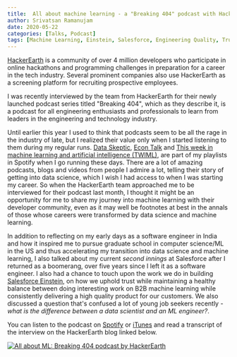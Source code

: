 ```yaml
---
title:  All about machine learning - a "Breaking 404" podcast with HackerEarth
author: Srivatsan Ramanujam
date: 2020-05-22
categories: [Talks, Podcast]
tags: [Machine Learning, Einstein, Salesforce, Engineering Quality, Trust, Explainability]
---
```


[HackerEarth](https://www.hackerearth.com/) is a community of over 4 million developers who participate in online 
hackathons and programming challenges in preparation for a career in the tech industry. Several prominent companies also use
HackerEarth as a screening platform for recruiting prospective employees.

I was recently interviewed by the team from HackerEarth for their newly launched podcast series titled 
"Breaking 404", which as they describe it, is a podcast for all engineering enthusiasts and professionals to learn from leaders in the engineering and 
technology industry.

Until earlier this year I used to think that podcasts seem to be all the rage in the industry of late, but I realized 
their value only when I started listening to them during my regular runs. [Data Skeptic](https://open.spotify.com/show/1BZN7H3ikovSejhwQTzNm4), 
[Econ Talk]() and [This week in machine learning and artificial intelligence (TWIML)](https://open.spotify.com/episode/3ilNPBCAs3njQ1VQifKfcx), 
are part of my playlists in Spotify when I go running these days. There are a lot of amazing podcasts, blogs and videos from people I admire a lot, telling their story of getting into data science, which I wish I had access to when I was starting my career. So when the HackerEarth team approached me to be interviewed for their podcast last month, I thought it might be an opportunity for me to share my journey into machine learning with their developer community, even as it may well be footnotes at best in the annals of those whose careers were transformed by data science and machine learning.

In addition to reflecting on my early days as a software engineer in India and how it inspired me to pursue graduate school in computer science/ML in the US and thus accelerating my transition into data science and machine learning, 
I also talked about my current *second innings* at Salesforce after I returned as a boomerang, over five years since I left it as a software engineer. I also had a chance to touch upon the work we do in building [Salesforce Einstein](https://www.salesforce.com/products/einstein/overview/), 
on how we uphold trust while maintaining a healthy balance between doing interesting work on B2B machine learning while 
consistently delivering a high quality product for our customers. We also discussed a question that's confused a lot of young job seekers recently - *what is the difference
between a data scientist and an ML engineer?*.

You can listen to the podcast on [Spotify](https://open.spotify.com/episode/4z7i2aubf519slZ0VqIqju) or [iTunes](https://podcasts.apple.com/in/podcast/all-about-machine-learning-srivatsan-ramanujam-director/id1506174736?i=1000475480031)
and read a transcript of the interview on the HackerEarth blog linked below.

[![All about ML: Breaking 404 podcast by HackerEarth](https://raw.githubusercontent.com/vatsan/vatsan.github.io/master/assets/img/sample/vatsan_hacker_earth_breaking_404.jpg)](https://www.hackerearth.com/blog/talent-assessment/podcasts/all-about-machine-learning/)
   
